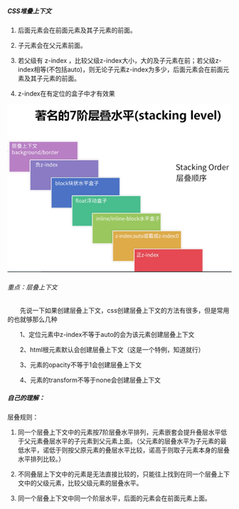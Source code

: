 ##### CSS堆叠上下文

1. 后面元素会在前面元素及其子元素的前面。
2. 子元素会在父元素前面。
3. 若父级有 z-index ，比较父级z-index大小，大的及子元素在前；若父级z-index相等(不包括auto)，则无论子元素z-index为多少，后面元素会在前面元素及其子元素的前面。

4.  z-index在有定位的盒子中才有效果

![img](./img/css层叠顺序.png)

###### 重点：层叠上下文

　　先说一下如果创建层叠上下文，css创建层叠上下文的方法有很多，但是常用的也就够那么几种

　　1、定位元素中z-index不等于auto的会为该元素创建层叠上下文

　　2、html根元素默认会创建层叠上下文（这是一个特例，知道就行）

　　3、元素的opacity不等于1会创建层叠上下文

　　4、元素的transform不等于none会创建层叠上下文

##### 自己的理解：

层叠规则：

1. 同一个层叠上下文中的元素按7阶层叠水平排列，元素嵌套会提升叠层水平低于父元素叠层水平的子元素到父元素上面。（父元素的层叠水平为子元素的最低水平，诺低于则按父原元素的叠层水平比较，诺高于则取子元素本身的层叠水平排列比较。）

2. 不同叠层上下文中的元素是无法直接比较的，只能往上找到在同一个层叠上下文中的父级元素，比较父级元素的层叠水平。

3. 同一个层叠上下文中同一个阶层水平，后面的元素会在前面元素上面。